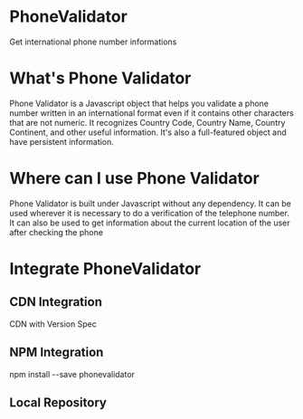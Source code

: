 # PhoneValidator
Get international phone number informations

# What's Phone Validator
Phone Validator is a Javascript object that helps you validate a phone number written in an international format even if it contains other characters that are not numeric. It recognizes Country Code, Country Name, Country Continent, and other useful information. It's also a full-featured object and have persistent information.

# Where can I use Phone Validator
Phone Validator is built under Javascript without any dependency. It can be used wherever it is necessary to do a verification of the telephone number. It can also be used to get information about the current location of the user after checking the phone

# Integrate PhoneValidator
## CDN Integration
CDN with Version Spec
  <script type="text/javscript" src="https://unpkg.com/phonevalidator@1.0.0/phone.validator.min.js"/>
Use the latest Version
  <script type="text/javscript" src="https://unpkg.com/phonevalidator/phone.validator.min.js"/>
!Warning: When using the cdn link, you must change the default flag directory to use the country flag link
<script> 
  PhoneValidator.useDefaults({},{flagLink:"https://unpkg.com/phonevalidator@1.0.0/flags/$1.$2"});
</script>
## NPM Integration
npm install --save phonevalidator
<script type="text/javscript" src="./node_modules/phonevalidator/phone.validator.min.js"/>
<script> 
  PhoneValidator.useDefaults({},{flagLink:"./node_modules/phonevalidator/flags/$1.$2"});
</script>
## Local Repository
<script type="text/javscript" src="phone.validator.min.js"/>

# How to ...
## Basic Usage
1.Get the phone number from a string (even if it's invalid)
  PhoneValidator.init("<string>").val();
i.e: 
  PhoneValidator.init("ehfu00agufga23673j--00023848479dfaii").val()
  >Returns: +23673000238484 which is an invalid phone number
  PhoneValidator.init("(+380) 630-293-53-2").val()
  >Returns: +380630293532 which is a valid phone number
Note:
  PhoneValidator recognize 2 international characters 00 and + :
  - 00 Example 00380630293532 returns +380630293532
  - + Example +380630293532 returns +380630293532
2.Validity of a phone number
  PhoneValidator deals with the phone format of all countries in the world to verify if it's a valid phone number 
   PhoneValidator.init("dsafngjaiodfjajdaoaa").isValid()
  >Returns: false
  PhoneValidator.init("ehfu00agufga23673j--00023848479dfaii").val()
  >Returns: false
   PhoneValidator.init("+23673000238484").val()
  >Returns: false
  PhoneValidator.init("ehfu00agufga23673j--0002333dfaii").isValid()
  >Returns: true Because PhoneValidator.init("ehfu00agufga23673j--0002333dfaii").val() Returns +236730002333 which is a valid Central African Republic phone number format
  PhoneValidator.init(" +1 671-477-8355").isValid()
  >Returns : true 
3.Get the phone country code
  PhoneValidator.init("<string>")["process"].countryCode;
i.e:
  PhoneValidator.init(" +1 671-477-8355")["process"].countryCode;
  >Returns: GU
4.Get the phone country name
  PhoneValidator.init("<string>")["process"].countryName;
i.e:
  PhoneValidator.init(" +1 671-477-8355")["process"].countryName;
  >Returns: Guam
5.Get the phone continent of the country
  PhoneValidator.init("<string>")["process"].countryContinent;
i.e:
  PhoneValidator.init(" +1 671-477-8355")["process"].countryContinent;
  >Returns: OCEANIA
6.Get the phone country flag image link
  PhoneValidator.init("<string>")["process"].countryFlag;
  >Make sure your country's flag directory contains a correct value, See how to Integrate PhoneValidator in your current project in the previous topic
i.e:
  PhoneValidator.init(" +1 671-477-8355")["process"].countryFlag;
  >Returns: https://unpkg.com/phonevalidator@1.0.0/flags/gu.svg
  You can also change the country's flag directory by this way
  PhoneValidator.init("<string>",{},{flagLink:"<flag_directory>"})["process"].countryFlag;
i.e:
  PhoneValidator.init(" +1 671-477-8355",{},{flagLink:"./assets/js/phonevalidator/flags/$1.$2"})["process"].countryFlag;
  >Returns: ./assets/js/phonevalidator/flags/gu.svg <--- this method doesn't change default country's flag directory
7.Get the international country code in phone number format
  PhoneValidator.init("<string>")["process"].countryContinent;
i.e:
  PhoneValidator.init(" +1 671-477-8355")["process"].countryPhoneCode;
  >Returns: OCEANIA
